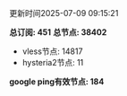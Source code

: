更新时间2025-07-09 09:15:21

**总订阅: 451**
**总节点: 38402**
- vless节点: 14817
- hysteria2节点: 11

**google ping有效节点: 184**
